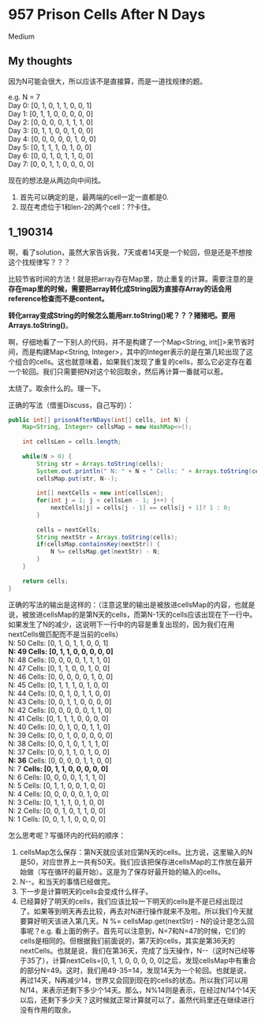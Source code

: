 # 957 Prison Cells After N Days
Medium

## My thoughts
因为N可能会很大，所以应该不是直接算，而是一道找规律的题。

e.g. N = 7<br>
Day 0: [0, 1, 0, 1, 1, 0, 0, 1]<br>
Day 1: [0, 1, 1, 0, 0, 0, 0, 0]<br>
Day 2: [0, 0, 0, 0, 1, 1, 1, 0]<br>
Day 3: [0, 1, 1, 0, 0, 1, 0, 0]<br>
Day 4: [0, 0, 0, 0, 0, 1, 0, 0]<br>
Day 5: [0, 1, 1, 1, 0, 1, 0, 0]<br>
Day 6: [0, 0, 1, 0, 1, 1, 0, 0]<br>
Day 7: [0, 0, 1, 1, 0, 0, 0, 0]<br>

现在的想法是从两边向中间找。
1. 首先可以确定的是，最两端的cell一定一直都是0.
2. 现在考虑位于1和len-2的两个cell：??卡住。

## 1_190314
啊，看了solution，虽然大家告诉我，7天或者14天是一个轮回，但是还是不想按这个找规律写？？？

比较节省时间的方法！就是把array存在Map里，防止重复的计算。需要注意的是**存在map里的时候，需要把array转化成String因为直接存Array的话会用reference检查而不是content。**

**转化array变成String的时候怎么能用arr.toString()呢？？？**猪猪吧。要用**Arrays.toString()**。

啊，仔细地看了一下别人的代码，并不是构建了一个Map<String, int[]>来节省时间，而是构建Map<String, Integer>，其中的Integer表示的是在第几轮出现了这个组合的cells。这也就意味着，如果我们发现了重复的cells，那么它必定存在着一个轮回。我们只需要把N对这个轮回取余，然后再计算一番就可以惹。

太绕了。取余什么的。理一下。

正确的写法（借鉴Discuss，自己写的）：
```Java
public int[] prisonAfterNDays(int[] cells, int N) {
    Map<String, Integer> cellsMap = new HashMap<>();
    
    int cellsLen = cells.length;
    
    while(N > 0) {
        String str = Arrays.toString(cells);
        System.out.println(" N: " + N + " Cells: " + Arrays.toString(cells));
        cellsMap.put(str, N--);
        
        int[] nextCells = new int[cellsLen];
        for(int j = 1; j < cellsLen - 1; j++) {
            nextCells[j] = cells[j - 1] == cells[j + 1]? 1 : 0;
        }
        
        cells = nextCells;
        String nextStr = Arrays.toString(cells);
        if(cellsMap.containsKey(nextStr)) {
            N %= cellsMap.get(nextStr) - N;
        }
    }
    
    return cells;
}
```

正确的写法的输出是这样的：（注意这里的输出是被放进cellsMap的内容，也就是说，被放进cellsMap的是第N天的cells，而第N-1天的cells应该出现在下一行中。如果发生了N的减少，这说明下一行中的内容是重复出现的，因为我们在用nextCells做匹配而不是当前的cells）<br>
N: 50 Cells: [0, 1, 0, 1, 1, 0, 0, 1]<br>
**N: 49 Cells: [0, 1, 1, 0, 0, 0, 0, 0]**<br>
N: 48 Cells: [0, 0, 0, 0, 1, 1, 1, 0]<br>
N: 47 Cells: [0, 1, 1, 0, 0, 1, 0, 0]<br>
N: 46 Cells: [0, 0, 0, 0, 0, 1, 0, 0]<br>
N: 45 Cells: [0, 1, 1, 1, 0, 1, 0, 0]<br>
N: 44 Cells: [0, 0, 1, 0, 1, 1, 0, 0]<br>
N: 43 Cells: [0, 0, 1, 1, 0, 0, 0, 0]<br>
N: 42 Cells: [0, 0, 0, 0, 0, 1, 1, 0]<br>
N: 41 Cells: [0, 1, 1, 1, 0, 0, 0, 0]<br>
N: 40 Cells: [0, 0, 1, 0, 0, 1, 1, 0]<br>
N: 39 Cells: [0, 0, 1, 0, 0, 0, 0, 0]<br>
N: 38 Cells: [0, 0, 1, 0, 1, 1, 1, 0]<br>
N: 37 Cells: [0, 0, 1, 1, 0, 1, 0, 0]<br>
**N: 36** Cells: [0, 0, 0, 0, 1, 1, 0, 0]<br>
N: 7  **Cells: [0, 1, 1, 0, 0, 0, 0, 0]**<br>
N: 6  Cells: [0, 0, 0, 0, 1, 1, 1, 0]<br>
N: 5  Cells: [0, 1, 1, 0, 0, 1, 0, 0]<br>
N: 4  Cells: [0, 0, 0, 0, 0, 1, 0, 0]<br>
N: 3  Cells: [0, 1, 1, 1, 0, 1, 0, 0]<br>
N: 2  Cells: [0, 0, 1, 0, 1, 1, 0, 0]<br>
N: 1  Cells: [0, 0, 1, 1, 0, 0, 0, 0]<br>

怎么思考呢？写循环内的代码的顺序：
1. cellsMap怎么保存：第N天就应该对应第N天的cells。比方说，这里输入的N是50，对应世界上一共有50天。我们应该把保存进cellsMap的工作放在最开始做（写在循环的最开始）。这是为了保存好最开始的输入的cells。
2. N--。和当天的事情已经做完。
3. 下一步是计算明天的cells会变成什么样子。
4. 已经算好了明天的cells，我们应该比较一下明天的cells是不是已经出现过了。如果等到明天再去比较，再去对N进行操作就来不及啦。所以我们今天就要算好明天该进入第几天。N %= cellsMap.get(nextStr) - N的设计是怎么回事呢？e.g. 看上面的例子。首先可以注意到，N=7和N=47的时候，它们的cells是相同的。但根据我们前面说的，第7天的cells，其实是第36天的nextCells。也就是说，我们在第36天，完成了当天操作，N--（这时N已经等于35了），计算nextCells=[0, 1, 1, 0, 0, 0, 0, 0]之后，发现cellsMap中有重合的部分N=49。这时，我们用49-35=14，发现14天为一个轮回。也就是说，再过14天，N再减少14，世界又会回到现在的cells的状态。所以我们可以用N/14，来表示还剩下多少个14天。那么，N%14则是表示，在经过N/14个14天以后，还剩下多少天？这时候就正常计算就可以了，虽然代码里还在继续进行没有作用的取余。